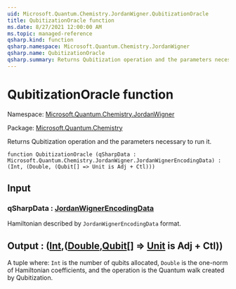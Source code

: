```yaml
---
uid: Microsoft.Quantum.Chemistry.JordanWigner.QubitizationOracle
title: QubitizationOracle function
ms.date: 8/27/2021 12:00:00 AM
ms.topic: managed-reference
qsharp.kind: function
qsharp.namespace: Microsoft.Quantum.Chemistry.JordanWigner
qsharp.name: QubitizationOracle
qsharp.summary: Returns Qubitization operation and the parameters necessary to run it.
---
```


# QubitizationOracle function

Namespace: [Microsoft.Quantum.Chemistry.JordanWigner](xref:Microsoft.Quantum.Chemistry.JordanWigner)

Package: [Microsoft.Quantum.Chemistry](https://nuget.org/packages/Microsoft.Quantum.Chemistry)


Returns Qubitization operation and the parameters necessary to run it.

```qsharp
function QubitizationOracle (qSharpData : Microsoft.Quantum.Chemistry.JordanWigner.JordanWignerEncodingData) : (Int, (Double, (Qubit[] => Unit is Adj + Ctl)))
```


## Input

### qSharpData : [JordanWignerEncodingData](xref:Microsoft.Quantum.Chemistry.JordanWigner.JordanWignerEncodingData)

Hamiltonian described by `JordanWignerEncodingData` format.



## Output : ([Int](xref:microsoft.quantum.qsharp.valueliterals#int-literals),([Double](xref:microsoft.quantum.qsharp.valueliterals#double-literals),[Qubit](xref:microsoft.quantum.qsharp.valueliterals#qubit-literals)[] => [Unit](xref:microsoft.quantum.qsharp.valueliterals#unit-literal)  is Adj + Ctl))

A tuple where: `Int` is the number of qubits allocated,`Double` is the one-norm of Hamiltonian coefficients, and the operationis the Quantum walk created by Qubitization.